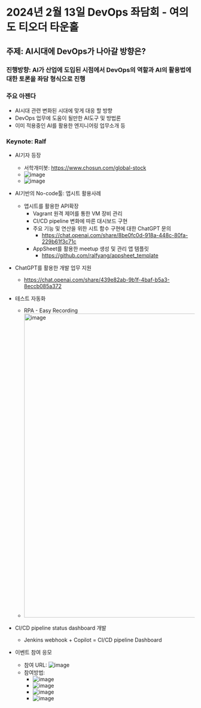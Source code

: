 # 2024년 2월 13일 DevOps 좌담회 - 여의도 티오더 타운홀
## 주제: AI시대에 DevOps가 나아갈 방향은?
### 진행방향: AI가 산업에 도입된 시점에서 DevOps의 역할과 AI의 활용법에 대한 토론을 좌담 형식으로 진행
### 주요 아젠다
- AI시대 관련 변화된 시대에 맞게 대응 할 방향
- DevOps 업무에 도움이 될만한 AI도구 및 방법론
- 이미 적용중인 AI를 활용한 엔지니어링 업무소개 등

### Keynote: Ralf
- AI기자 등장
   - 서학개미봇: https://www.chosun.com/global-stock
   - ![image](https://github.com/ralfyang/DevOps_Korea_sitting_talking/assets/4043594/ca35058e-4e55-4f05-9a14-2725afb2d12d)
   - ![image](https://github.com/ralfyang/DevOps_Korea_sitting_talking/assets/4043594/b080e1a9-206c-478e-afc9-c1bd5040ea37)
 
- AI기반의 No-code툴: 앱시트 활용사례
  - 앱시트를 활용한 API확장
    - Vagrant 원격 제어를 통한 VM 장비 관리
    - CI/CD pipeline 변화에 따른 대시보드 구현
    - 주요 기능 및 연산을 위한 시트 함수 구현에 대한 ChatGPT 문의
        - https://chat.openai.com/share/8be0fc0d-918a-448c-80fa-229b61f3c71c
    - AppSheet를 활용한 meetup 생성 및 관리 앱 템플릿
        - https://github.com/ralfyang/appsheet_template
- ChatGPT를 활용한 개발 업무 지원
    - https://chat.openai.com/share/439e82ab-9b1f-4baf-b5a3-8eccb085a372
- 테스트 자동화
  - RPA - Easy Recording
  - <img width="812" alt="image" src="https://github.com/ralfyang/DevOps_Korea_sitting_talking/assets/4043594/571c5b10-495c-4cfa-acd6-470092926583">
- CI/CD pipeline status dashboard 개발
  - Jenkins webhook + Copilot = CI/CD pipeline Dashboard
    
- 이벤트 참여 응모
   - 참여 URL: ![image](https://github.com/ralfyang/DevOps_Korea_sitting_talking/assets/4043594/5f44e55c-b7c4-4485-9b72-ea1e9df33a1e)
   - 참여방법:
      - ![image](https://github.com/ralfyang/DevOps_Korea_sitting_talking/assets/4043594/07e67b74-ff2e-49cd-8404-b16ea71dfe0b)
      - ![image](https://github.com/ralfyang/DevOps_Korea_sitting_talking/assets/4043594/dc66913c-0d8f-468e-a050-cb44addaff80)
      - ![image](https://github.com/ralfyang/DevOps_Korea_sitting_talking/assets/4043594/b72db2e0-be70-46bf-9d6a-e669b9cf3de7)
      - ![image](https://github.com/ralfyang/DevOps_Korea_sitting_talking/assets/4043594/f607d91d-01cc-43c4-82e1-a16c3b7804de)




